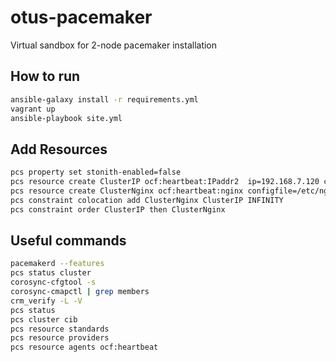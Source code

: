 # otus-pacemaker
Virtual sandbox for 2-node pacemaker installation

## How to run
```bash
ansible-galaxy install -r requirements.yml
vagrant up
ansible-playbook site.yml
```
## Add Resources
```bash
pcs property set stonith-enabled=false
pcs resource create ClusterIP ocf:heartbeat:IPaddr2  ip=192.168.7.120 cidr_netmask=32 op monitor interval=30s
pcs resource create ClusterNginx ocf:heartbeat:nginx configfile=/etc/nginx/nginx.conf op monitor timeout="5s" interval="5s"
pcs constraint colocation add ClusterNginx ClusterIP INFINITY
pcs constraint order ClusterIP then ClusterNginx
```

## Useful commands
```bash
pacemakerd --features
pcs status cluster
corosync-cfgtool -s
corosync-cmapctl | grep members
crm_verify -L -V
pcs status
pcs cluster cib
pcs resource standards
pcs resource providers
pcs resource agents ocf:heartbeat
```
